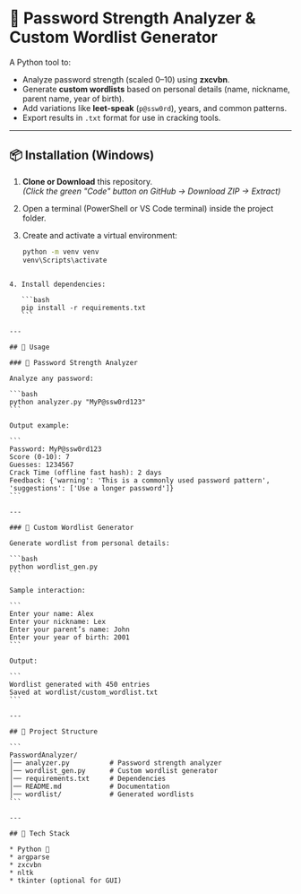 
# 🔐 Password Strength Analyzer & Custom Wordlist Generator

A Python tool to:
- Analyze password strength (scaled 0–10) using **zxcvbn**.
- Generate **custom wordlists** based on personal details (name, nickname, parent name, year of birth).
- Add variations like **leet-speak** (`p@ssw0rd`), years, and common patterns.
- Export results in `.txt` format for use in cracking tools.

---

## 📦 Installation (Windows)

1. **Clone or Download** this repository.  
   *(Click the green "Code" button on GitHub → Download ZIP → Extract)*

2. Open a terminal (PowerShell or VS Code terminal) inside the project folder.

3. Create and activate a virtual environment:
   ```bash
   python -m venv venv
   venv\Scripts\activate
````

4. Install dependencies:

   ```bash
   pip install -r requirements.txt
   ```

---

## 🚀 Usage

### 🔎 Password Strength Analyzer

Analyze any password:

```bash
python analyzer.py "MyP@ssw0rd123"
```

Output example:

```
Password: MyP@ssw0rd123
Score (0-10): 7
Guesses: 1234567
Crack Time (offline fast hash): 2 days
Feedback: {'warning': 'This is a commonly used password pattern', 'suggestions': ['Use a longer password']}
```

---

### 📝 Custom Wordlist Generator

Generate wordlist from personal details:

```bash
python wordlist_gen.py
```

Sample interaction:

```
Enter your name: Alex
Enter your nickname: Lex
Enter your parent’s name: John
Enter your year of birth: 2001
```

Output:

```
Wordlist generated with 450 entries
Saved at wordlist/custom_wordlist.txt
```

---

## 📂 Project Structure

```
PasswordAnalyzer/
│── analyzer.py          # Password strength analyzer
│── wordlist_gen.py      # Custom wordlist generator
│── requirements.txt     # Dependencies
│── README.md            # Documentation
│── wordlist/            # Generated wordlists
```

---

## 🔧 Tech Stack

* Python 🐍
* argparse
* zxcvbn
* nltk
* tkinter (optional for GUI)
